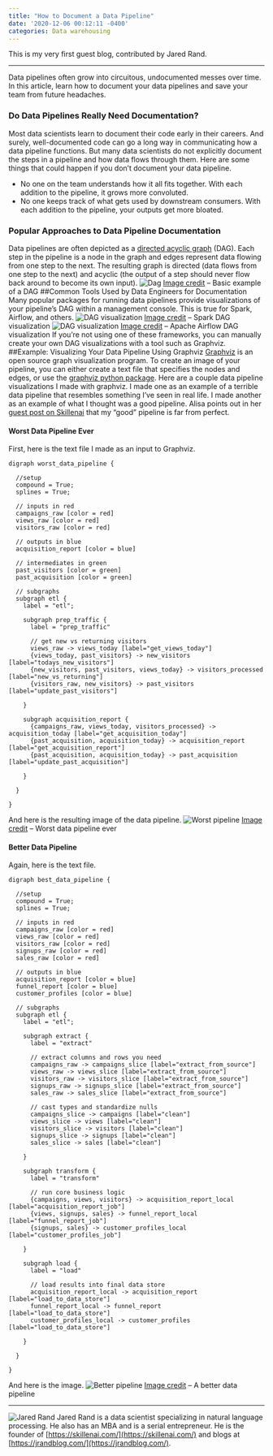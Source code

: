 ```yaml
---
title: "How to Document a Data Pipeline"
date: '2020-12-06 00:12:11 -0400'
categories: Data warehousing
---
```


This is my very first guest blog, contributed by Jared Rand. 

---

Data pipelines often grow into circuitous, undocumented messes over time. In this article, learn how to document your data pipelines and save your team from future headaches.
### Do Data Pipelines Really Need Documentation?
Most data scientists learn to document their code early in their careers. And surely, well-documented code can go a long way in communicating how a data pipeline functions. But many data scientists do not explicitly document the steps in a pipeline and how data flows through them.
Here are some things that could happen if you don’t document your data pipeline.
* No one on the team understands how it all fits together. With each addition to the pipeline, it grows more convoluted.
* No one keeps track of what gets used by downstream consumers. With each addition to the pipeline, your outputs get more bloated.

### Popular Approaches to Data Pipeline Documentation
Data pipelines are often depicted as a [directed acyclic graph](https://www.astronomer.io/blog/what-exactly-is-a-dag) (DAG). Each step in the pipeline is a node in the graph and edges represent data flowing from one step to the next. The resulting graph is directed (data flows from one step to the next) and acyclic (the output of a step should never flow back around to become its own input).
![Dag](https://www.alisa-in.tech/images/basic_dag.svg)
[Image credit](https://upload.wikimedia.org/wikipedia/commons/e/ef/Tred-Gprime.svg) – Basic example of a DAG
##Common Tools Used by Data Engineers for Documentation
Many popular packages for running data pipelines provide visualizations of your pipeline’s DAG within a management console. This is true for Spark, Airflow, and others.
![DAG visualization](https://www.alisa-in.tech/images/job_8.png)
[Image credit](https://databricks.com/blog/2015/06/22/understanding-your-spark-application-through-visualization.html) – Spark DAG visualization
![DAG visualization](https://www.alisa-in.tech/images/subdag_before.png)
[Image credit](https://airflow.apache.org/docs/apache-airflow/stable/concepts.html) – Apache Airflow DAG visualization
If you’re not using one of these frameworks, you can manually create your own DAG visualizations with a tool such as Graphviz.
##Example: Visualizing Your Data Pipeline Using Graphviz
[Graphviz](https://graphviz.org/) is an open source graph visualization program. To create an image of your pipeline, you can either create a text file that specifies the nodes and edges, or use the [graphviz python package](https://pypi.org/project/graphviz/).
Here are a couple data pipeline visualizations I made with graphviz. I made one as an example of a terrible data pipeline that resembles something I’ve seen in real life. I made another as an example of what I thought was a good pipeline. Alisa points out in her [guest post on Skillenai](https://skillenai.com/blog/) that my “good” pipeline is far from perfect.

#### Worst Data Pipeline Ever
First, here is the text file I made as an input to Graphviz.
```
digraph worst_data_pipeline {

  //setup
  compound = True;
  splines = True;

  // inputs in red
  campaigns_raw [color = red]
  views_raw [color = red]
  visitors_raw [color = red]

  // outputs in blue
  acquisition_report [color = blue]

  // intermediates in green
  past_visitors [color = green]
  past_acquisition [color = green]

  // subgraphs
  subgraph etl {
    label = "etl";

    subgraph prep_traffic {
      label = "prep_traffic"

      // get new vs returning visitors
      views_raw -> views_today [label="get_views_today"]
      {views_today, past_visitors} -> new_visitors [label="todays_new_visitors"]
      {new_visitors, past_visitors, views_today} -> visitors_processed [label="new_vs_returning"]
      {visitors_raw, new_visitors} -> past_visitors [label="update_past_visitors"]

    }

    subgraph acquisition_report {
      {campaigns_raw, views_today, visitors_processed} -> acquisition_today [label="get_acquisition_today"]
      {past_acquisition, acquisition_today} -> acquisition_report [label="get_acquisition_report"]
      {past_acquisition, acquisition_today} -> past_acquisition [label="update_past_acquisition"]

    }

  }

}
```

And here is the resulting image of the data pipeline.
![Worst pipeline](https://www.alisa-in.tech/images/worst_pipeline.png)
[Image credit](https://github.com/chiefastro/skillenai-notebooks/blob/master/worst-data-pipeline/worst-data-pipeline.dot.png) – Worst data pipeline ever

#### Better Data Pipeline
Again, here is the text file.
```
digraph best_data_pipeline {

  //setup
  compound = True;
  splines = True;

  // inputs in red
  campaigns_raw [color = red]
  views_raw [color = red]
  visitors_raw [color = red]
  signups_raw [color = red]
  sales_raw [color = red]

  // outputs in blue
  acquisition_report [color = blue]
  funnel_report [color = blue]
  customer_profiles [color = blue]

  // subgraphs
  subgraph etl {
    label = "etl";

    subgraph extract {
      label = "extract"

      // extract columns and rows you need
      campaigns_raw -> campaigns_slice [label="extract_from_source"]
      views_raw -> views_slice [label="extract_from_source"]
      visitors_raw -> visitors_slice [label="extract_from_source"]
      signups_raw -> signups_slice [label="extract_from_source"]
      sales_raw -> sales_slice [label="extract_from_source"]

      // cast types and standardize nulls
      campaigns_slice -> campaigns [label="clean"]
      views_slice -> views [label="clean"]
      visitors_slice -> visitors [label="clean"]
      signups_slice -> signups [label="clean"]
      sales_slice -> sales [label="clean"]

    }

    subgraph transform {
      label = "transform"

      // run core business logic
      {campaigns, views, visitors} -> acquisition_report_local [label="acquisition_report_job"]
      {views, signups, sales} -> funnel_report_local [label="funnel_report_job"]
      {signups, sales} -> customer_profiles_local [label="customer_profiles_job"]

    }

    subgraph load {
      label = "load"

      // load results into final data store
      acquisition_report_local -> acquisition_report [label="load_to_data_store"]
      funnel_report_local -> funnel_report [label="load_to_data_store"]
      customer_profiles_local -> customer_profiles [label="load_to_data_store"]

    }

  }

}
```

And here is the image.
![Better pipeline](https://www.alisa-in.tech/images/better_pipeline.png)
[Image credit](https://github.com/chiefastro/skillenai-notebooks/blob/master/worst-data-pipeline/best-data-pipeline.dot.png) – A better data pipeline

---

![Jared Rand](https://www.alisa-in.tech/images/jrand.jpg)
Jared Rand is a data scientist specializing in natural language processing. He also has an MBA and is a serial entrepreneur. He is the founder of [https://skillenai.com/](https://skillenai.com/) and blogs at [https://jrandblog.com/](https://jrandblog.com/).
